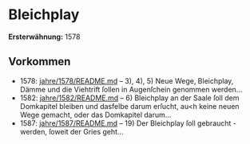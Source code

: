 # Bleichplay

**Ersterwähnung:** 1578

## Vorkommen
- 1578: [jahre/1578/README.md](../jahre/1578/README.md) – 3), 4), 5) Neue Wege, Bleichplay, Dämme und die
Viehtrift ſollen in Augenſchein genommen werden...
- 1582: [jahre/1582/README.md](../jahre/1582/README.md) – 6) Bleichplay an der Saale ſoll dem Domkapitel
bleiben und dasfelbe darum erſucht, au<h keine neuen
Wege gemacht, oder das Domkapitel darum...
- 1587: [jahre/1587/README.md](../jahre/1587/README.md) – 19) Der Bleichplay ſoll gebraucht - werden, ſoweit der
Gries geht...
